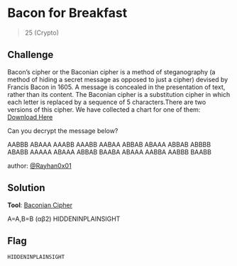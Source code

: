 # Bacon for Breakfast
> 25 (Crypto)

## Challenge

Bacon’s cipher or the Baconian cipher is a method of steganography (a method of hiding a secret message as opposed to just a cipher) devised by Francis Bacon in 1605. A message is concealed in the presentation of text, rather than its content. The Baconian cipher is a substitution cipher in which each letter is replaced by a sequence of 5 characters.There are two versions of this cipher. We have collected a chart for one of them: [Download Here](https://github.com/logicoverflow/sans-new2cyber-ctf/blob/main/ancient-crypto-corner/bacon/bacon_table.png)

Can you decrypt the message below?

AABBB ABAAA AAABB AAABB AABAA ABBAB ABAAA ABBAB ABBBB ABABB AAAAA ABAAA ABBAB BAABA ABAAA AABBA AABBB BAABB

author: [@Rayhan0x01](https://twitter.com/rayhan0x01)

## Solution

**Tool**: [Baconian Cipher](https://www.dcode.fr/bacon-cipher)

A=A,B=B (αβ2)	HIDDENINPLAINSIGHT

## Flag

```HIDDENINPLAINSIGHT```
